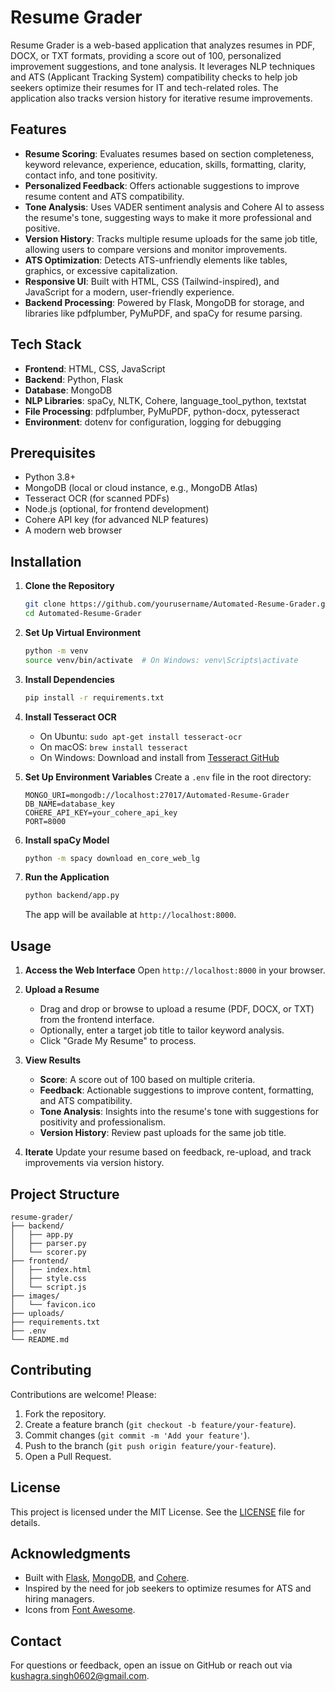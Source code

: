 # Resume Grader

Resume Grader is a web-based application that analyzes resumes in PDF, DOCX, or TXT formats, providing a score out of 100, personalized improvement suggestions, and tone analysis. It leverages NLP techniques and ATS (Applicant Tracking System) compatibility checks to help job seekers optimize their resumes for IT and tech-related roles. The application also tracks version history for iterative resume improvements.

## Features

- **Resume Scoring**: Evaluates resumes based on section completeness, keyword relevance, experience, education, skills, formatting, clarity, contact info, and tone positivity.
- **Personalized Feedback**: Offers actionable suggestions to improve resume content and ATS compatibility.
- **Tone Analysis**: Uses VADER sentiment analysis and Cohere AI to assess the resume's tone, suggesting ways to make it more professional and positive.
- **Version History**: Tracks multiple resume uploads for the same job title, allowing users to compare versions and monitor improvements.
- **ATS Optimization**: Detects ATS-unfriendly elements like tables, graphics, or excessive capitalization.
- **Responsive UI**: Built with HTML, CSS (Tailwind-inspired), and JavaScript for a modern, user-friendly experience.
- **Backend Processing**: Powered by Flask, MongoDB for storage, and libraries like pdfplumber, PyMuPDF, and spaCy for resume parsing.

## Tech Stack

- **Frontend**: HTML, CSS, JavaScript
- **Backend**: Python, Flask
- **Database**: MongoDB
- **NLP Libraries**: spaCy, NLTK, Cohere, language_tool_python, textstat
- **File Processing**: pdfplumber, PyMuPDF, python-docx, pytesseract
- **Environment**: dotenv for configuration, logging for debugging

## Prerequisites

- Python 3.8+
- MongoDB (local or cloud instance, e.g., MongoDB Atlas)
- Tesseract OCR (for scanned PDFs)
- Node.js (optional, for frontend development)
- Cohere API key (for advanced NLP features)
- A modern web browser

## Installation

1. **Clone the Repository**
   ```bash
   git clone https://github.com/yourusername/Automated-Resume-Grader.git
   cd Automated-Resume-Grader
   ```

2. **Set Up Virtual Environment**
   ```bash
   python -m venv
   source venv/bin/activate  # On Windows: venv\Scripts\activate
   ```

3. **Install Dependencies**
   ```bash
   pip install -r requirements.txt
   ```

4. **Install Tesseract OCR**
   - On Ubuntu: `sudo apt-get install tesseract-ocr`
   - On macOS: `brew install tesseract`
   - On Windows: Download and install from [Tesseract GitHub](https://github.com/UB-Mannheim/tesseract/wiki)

5. **Set Up Environment Variables**
   Create a `.env` file in the root directory:
   ```plaintext
   MONGO_URI=mongodb://localhost:27017/Automated-Resume-Grader
   DB_NAME=database_key
   COHERE_API_KEY=your_cohere_api_key
   PORT=8000
   ```

6. **Install spaCy Model**
   ```bash
   python -m spacy download en_core_web_lg
   ```

7. **Run the Application**
   ```bash
   python backend/app.py
   ```
   The app will be available at `http://localhost:8000`.

## Usage

1. **Access the Web Interface**
   Open `http://localhost:8000` in your browser.

2. **Upload a Resume**
   - Drag and drop or browse to upload a resume (PDF, DOCX, or TXT) from the frontend interface.
   - Optionally, enter a target job title to tailor keyword analysis.
   - Click "Grade My Resume" to process.

3. **View Results**
   - **Score**: A score out of 100 based on multiple criteria.
   - **Feedback**: Actionable suggestions to improve content, formatting, and ATS compatibility.
   - **Tone Analysis**: Insights into the resume's tone with suggestions for positivity and professionalism.
   - **Version History**: Review past uploads for the same job title.

4. **Iterate**
   Update your resume based on feedback, re-upload, and track improvements via version history.

## Project Structure

```plaintext
resume-grader/
├── backend/
│   ├── app.py
│   ├── parser.py
│   └── scorer.py
├── frontend/
│   ├── index.html
│   ├── style.css
│   └── script.js
├── images/
│   └── favicon.ico
├── uploads/
├── requirements.txt
├── .env
└── README.md
```

## Contributing

Contributions are welcome! Please:
1. Fork the repository.
2. Create a feature branch (`git checkout -b feature/your-feature`).
3. Commit changes (`git commit -m 'Add your feature'`).
4. Push to the branch (`git push origin feature/your-feature`).
5. Open a Pull Request.

## License

This project is licensed under the MIT License. See the [LICENSE](LICENSE) file for details.

## Acknowledgments

- Built with [Flask](https://flask.palletsprojects.com/), [MongoDB](https://www.mongodb.com/), and [Cohere](https://cohere.ai/).
- Inspired by the need for job seekers to optimize resumes for ATS and hiring managers.
- Icons from [Font Awesome](https://fontawesome.com/).

## Contact

For questions or feedback, open an issue on GitHub or reach out via [kushagra.singh0602@gmail.com](mailto:your.email@example.com).
